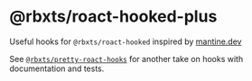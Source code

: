 # @rbxts/roact-hooked-plus

Useful hooks for `@rbxts/roact-hooked` inspired by [mantine.dev](https://mantine.dev/)

See [`@rbxts/pretty-roact-hooks`](https://github.com/littensy/pretty-roact-hooks/) for another take on hooks with documentation and tests.
